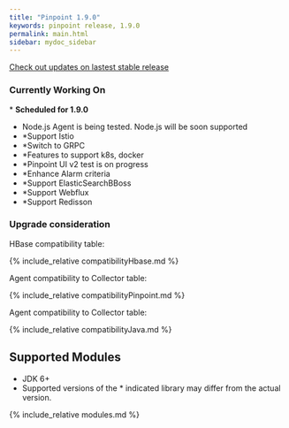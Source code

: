 ```yaml
---
title: "Pinpoint 1.9.0"
keywords: pinpoint release, 1.9.0
permalink: main.html
sidebar: mydoc_sidebar
---
```


[Check out updates on lastest stable release](https://naver.github.io/pinpoint/1.8.2/main.html)

### Currently Working On

\* **Scheduled for 1.9.0**

 - Node.js Agent is being tested. Node.js will be soon supported 
 - \*Support Istio
 - \*Switch to GRPC  
 - \*Features to support k8s, docker
 - \*Pinpoint UI v2 test is on progress
 - \*Enhance Alarm criteria
 - \*Support ElasticSearchBBoss
 - \*Support Webflux
 - \*Support Redisson

### Upgrade consideration

HBase compatibility table:

{% include_relative compatibilityHbase.md %}

Agent compatibility to Collector table:

{% include_relative compatibilityPinpoint.md %}

Agent compatibility to Collector table:

{% include_relative compatibilityJava.md %}


## Supported Modules

* JDK 6+
* Supported versions of the \* indicated library may differ from the actual version.

{% include_relative modules.md %}
